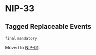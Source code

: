 NIP-33
======

Tagged Replaceable Events
-------------------------

`final` `mandatory`

Moved to [NIP-01](01.md).

